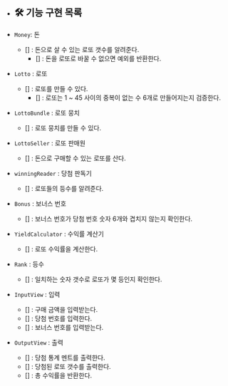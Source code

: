 * ## 🛠 기능 구현 목록

* `Money`: 돈
    * [] : 돈으로 살 수 있는 로또 갯수를 알려준다.
        * [] : 돈을 로또로 바꿀 수 없으면 예외를 반환한다.

* `Lotto` : 로또
    * [] : 로또를 만들 수 있다.
        * [] : 로또는 1 ~ 45 사이의 중복이 없는 수 6개로 만들어지는지 검증한다.

* `LottoBundle` : 로또 뭉치
    * [] : 로또 뭉치를 만들 수 있다.

* `LottoSeller` : 로또 판매원
    * [] : 돈으로 구매할 수 있는 로또를 산다.

* `winningReader` : 당첨 판독기
    * [] : 로또들의 등수를 알려준다.

* `Bonus` : 보너스 번호
    * [] : 보너스 번호가 당첨 번호 숫자 6개와 겹치지 않는지 확인한다.

* `YieldCalculator` : 수익률 계산기
    * [] : 로또 수익률을 계산한다.

* `Rank` : 등수
    * [] : 일치하는 숫자 갯수로 로또가 몇 등인지 확인한다.

* `InputView` : 입력
    * [] : 구매 금액을 입력받는다.
    * [] : 당첨 번호를 입력한다.
    * [] : 보너스 번호를 입력받는다.

* `OutputView` : 출력
    * [] : 당첨 통계 멘트를 출력한다.
    * [] : 당첨된 로또 갯수를 출력한다.
    * [] : 총 수익률을 반환한다.
